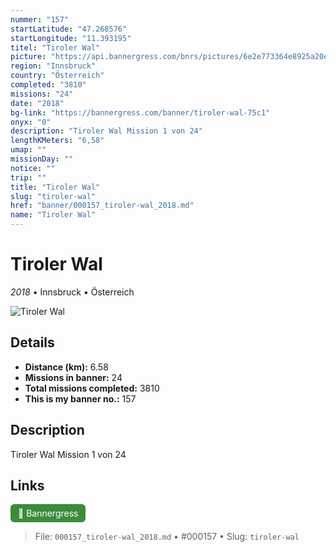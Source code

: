 ```yaml
---
nummer: "157"
startLatitude: "47.268576"
startLongitude: "11.393195"
titel: "Tiroler Wal"
picture: "https://api.bannergress.com/bnrs/pictures/6e2e773364e8925a20e133ac2f98dd20"
region: "Innsbruck"
country: "Österreich"
completed: "3810"
missions: "24"
date: "2018"
bg-link: "https://bannergress.com/banner/tiroler-wal-75c1"
onyx: "0"
description: "Tiroler Wal Mission 1 von 24"
lengthKMeters: "6,58"
umap: ""
missionDay: ""
notice: ""
trip: ""
title: "Tiroler Wal"
slug: "tiroler-wal"
href: "banner/000157_tiroler-wal_2018.md"
name: "Tiroler Wal"
---
```

# Tiroler Wal

*2018* • Innsbruck • Österreich

![Tiroler Wal](https://api.bannergress.com/bnrs/pictures/6e2e773364e8925a20e133ac2f98dd20)



## Details
- **Distance (km):** 6.58
- **Missions in banner:** 24
- **Total missions completed:** 3810
- **This is my banner no.:** 157



## Description
Tiroler Wal Mission 1 von 24



## Links
<a href="https://bannergress.com/banner/tiroler-wal-75c1" target="_blank" style="display:inline-block;margin-right:8px;padding:6px 12px;background:#3c8b3c;color:#fff;text-decoration:none;border-radius:6px;">🔗 Bannergress</a>



> File: `000157_tiroler-wal_2018.md`
> • #000157
> • Slug: `tiroler-wal`
